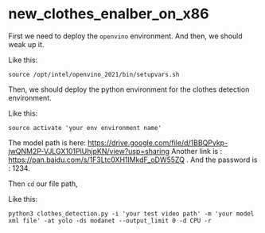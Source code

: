 # new_clothes_enalber_on_x86
First we need to deploy the `openvino` environment. And then, we should weak up it.

Like this:

```shell
source /opt/intel/openvino_2021/bin/setupvars.sh
```

Then, we should deploy the python environment for the clothes detection environment.

Like this:

```shell
source activate 'your env environment name'
```

The model path is here: https://drive.google.com/file/d/1BBQPvkp-jwQNM2P-VJLGX101PlUhjpKN/view?usp=sharing
Another link is : https://pan.baidu.com/s/1F3Ltc0XH1lMkdF_oDW55ZQ . And the password is : 1234.

Then `cd` our file path,

Like this:

```shell
python3 clothes_detection.py -i 'your test video path' -m 'your model xml file' -at yolo -ds modanet --output_limit 0 -d CPU -r
```

